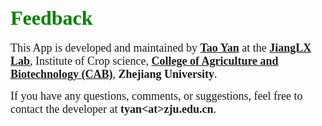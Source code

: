 # <font face="Time" color=green size=6>Feedback</font>

<font face="Time" size=4>This App is developed and maintained by <a href="https://taoyan.netlify.app/" target="_blank">**Tao Yan**</a> at the <a href="http://rapeseed.zju.edu.cn" target="_blank">**JiangLX Lab**</a>, Institute of Crop science, <a href="http://www.cab.zju.edu.cn/en/" target="_blank">**College of Agriculture and Biotechnology (CAB)**</a>, **Zhejiang University**.

If you have any questions, comments, or suggestions, feel free to contact the developer at **tyan\<at\>zju.edu.cn**.</font>


